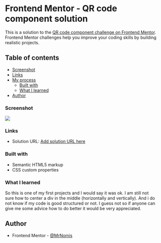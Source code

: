 # Frontend Mentor - QR code component solution

This is a solution to the [QR code component challenge on Frontend Mentor](https://www.frontendmentor.io/challenges/qr-code-component-iux_sIO_H). Frontend Mentor challenges help you improve your coding skills by building realistic projects. 

## Table of contents
- [Screenshot](#screenshot)
- [Links](#links)
- [My process](#my-process)
  - [Built with](#built-with)
  - [What I learned](#what-i-learned)
- [Author](#author)



### Screenshot

![](./images/screenshot.jpg)

### Links

- Solution URL: [Add solution URL here](https://qr-code-component-olive.vercel.app/)

### Built with

- Semantic HTML5 markup
- CSS custom properties

### What I learned

So this is one of my first projects and I would say it was ok. I am still not sure how to center a div in the middle 
(horizontally and vertically). And i do not know if my code is good structured or not. I guess not so if anyone can give me some
advice how to do better it would be very appreciated.


## Author

- Frontend Mentor - [@MrNomis](https://www.frontendmentor.io/profile/MrNomis)

